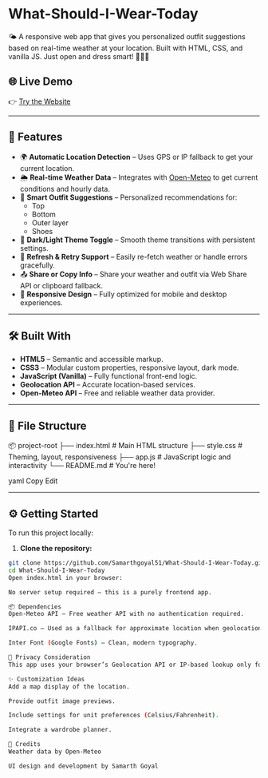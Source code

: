 # What-Should-I-Wear-Today
🌤️ A responsive web app that gives you personalized outfit suggestions based on real-time weather at your location. Built with HTML, CSS, and vanilla JS. Just open and dress smart! 👕🧥🌂

## 🌐 Live Demo

👉 [Try the Website](https://what-should-i-wear-today-inky.vercel.app/)

---

## 🧠 Features

- 🌍 **Automatic Location Detection** – Uses GPS or IP fallback to get your current location.
- 🌦️ **Real-time Weather Data** – Integrates with [Open-Meteo](https://open-meteo.com) to get current conditions and hourly data.
- 🧥 **Smart Outfit Suggestions** – Personalized recommendations for:
  - Top
  - Bottom
  - Outer layer
  - Shoes
- 🌙 **Dark/Light Theme Toggle** – Smooth theme transitions with persistent settings.
- 🔁 **Refresh & Retry Support** – Easily re-fetch weather or handle errors gracefully.
- 📤 **Share or Copy Info** – Share your weather and outfit via Web Share API or clipboard fallback.
- 📱 **Responsive Design** – Fully optimized for mobile and desktop experiences.

---

## 🛠️ Built With

- **HTML5** – Semantic and accessible markup.
- **CSS3** – Modular custom properties, responsive layout, dark mode.
- **JavaScript (Vanilla)** – Fully functional front-end logic.
- **Geolocation API** – Accurate location-based services.
- **Open-Meteo API** – Free and reliable weather data provider.

---

## 📁 File Structure

📦 project-root
├── index.html # Main HTML structure
├── style.css # Theming, layout, responsiveness
├── app.js # JavaScript logic and interactivity
└── README.md # You're here!

yaml
Copy
Edit

---

## ⚙️ Getting Started

To run this project locally:

1. **Clone the repository:**

```bash
git clone https://github.com/Samarthgoyal51/What-Should-I-Wear-Today.git
cd What-Should-I-Wear-Today
Open index.html in your browser:

No server setup required – this is a purely frontend app.

📦 Dependencies
Open-Meteo API – Free weather API with no authentication required.

IPAPI.co – Used as a fallback for approximate location when geolocation fails.

Inter Font (Google Fonts) – Clean, modern typography.

🔐 Privacy Consideration
This app uses your browser’s Geolocation API or IP-based lookup only for weather detection. No location data is stored or shared externally.

✨ Customization Ideas
Add a map display of the location.

Provide outfit image previews.

Include settings for unit preferences (Celsius/Fahrenheit).

Integrate a wardrobe planner.

📣 Credits
Weather data by Open-Meteo

UI design and development by Samarth Goyal
